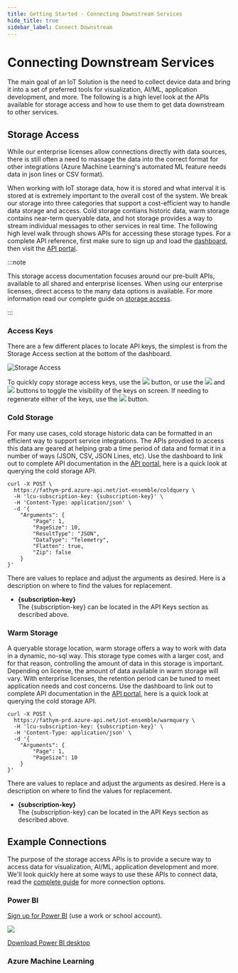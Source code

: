 ```yaml
---
title: Getting Started - Connecting Downstream Services
hide_title: true
sidebar_label: Connect Downstream
---
```


# Connecting Downstream Services

The main goal of an IoT Solution is the need to collect device data and bring it into a set of preferred tools for visualization, AI/ML, application development, and more.  The following is a high level look at the APIs available for storage access and how to use them to get data downstream to other services.

## Storage Access

While our enterprise licenses allow connections directly with data sources, there is still often a need to massage the data into the correct format for other integrations (Azure Machine Learning's automated ML feature needs data in json lines or CSV format).  

When working with IoT storage data, how it is stored and what interval it is stored at is extremely important to the overall cost of the system.  We break our storage into three categories that support a cost-efficient way to handle data storage and access.  Cold storage contians historic data, warm storage contains near-term queryable data, and hot storage provides a way to stream individual messages to other services in real time.  The following high level walk through shows APIs for accessing these storage types.  For a complete API reference, first make sure to sign up and load the [dashboard](https://www.iot-ensemble.com/dashboard), then visit the [API portal](https://fathym-prd.portal.azure-api.net/docs/services/).

:::note

This storage access documentation focuses around our pre-built APIs, available to all shared and enterprise licenses.  When using our enterprise licenses, direct access to the many data options is available.  For more information read our complete guide on [storage access](../developers/storage-access/overview).

:::

### Access Keys

There are a few different places to locate API keys, the simplest is from the Storage Access section at the bottom of the dashboard.

![Storage Access](/img/screenshots/dashboard-storage-access.png)

To quickly copy storage access keys, use the <img src="/img/screenshots/icon-copy.png" class="text-image" /> button, or use the <img src="/img/screenshots/icon-view.png" class="text-image" /> and <img src="/img/screenshots/icon-hide.png" class="text-image" /> buttons to toggle the visibility of the keys on screen.  If needing to regenerate either of the keys, use the <img src="/img/screenshots/icon-refresh.png" class="text-image" /> button.

### Cold Storage

For many use cases, cold storage historic data can be formatted in an efficient way to support service integrations.  The APIs provdied to access this data are geared at helping grab a time period of data and format it in a number of ways (JSON, CSV, JSON Lines, etc).  Use the dashboard to link out to complete API documentation in the [API portal](https://fathym-prd.portal.azure-api.net/docs/services/), here is a quick look at querying the cold storage API.

```cli
curl -X POST \
  https://fathym-prd.azure-api.net/iot-ensemble/coldquery \
  -H 'lcu-subscription-key: {subscription-key}' \
  -H 'Content-Type: application/json' \
  -d '{
    "Arguments": {
        "Page": 1,
        "PageSize": 10,
        "ResultType": "JSON",
        "DataType": "Telemetry",
        "Flatten": true,
        "Zip": false
    }
}'
```

There are values to replace and adjust the arguments as desired.  Here is a description on where to find the values for replacement.

- **{subscription-key}**<br />
The {subscription-key} can be located in the API Keys section as described above.

### Warm Storage

A queryable storage location, warm storage offers a way to work with data in a dynamic, no-sql way.  This storage type comes with a larger cost, and for that reason, controlling the amount of data in this storage is important.  Depending on license, the amount of data available in warm storage will vary.  With enterprise licenses, the retention period can be tuned to meet application needs and cost concerns.  Use the dashboard to link out to complete API documentation in the [API portal](https://fathym-prd.portal.azure-api.net/docs/services/), here is a quick look at querying the cold storage API.

```cli
curl -X POST \
  https://fathym-prd.azure-api.net/iot-ensemble/warmquery \
  -H 'lcu-subscription-key: {subscription-key}' \
  -H 'Content-Type: application/json' \
  -d '{
    "Arguments": {
        "Page": 1,
        "PageSize": 10
    }
}'
```

There are values to replace and adjust the arguments as desired.  Here is a description on where to find the values for replacement.

- **{subscription-key}**<br />
The {subscription-key} can be located in the API Keys section as described above.

<!-- 
### Hot Storage

#### Webhooks -->

## Example Connections

The purpose of the storage access APIs is to provide a secure way to access data for visualization, AI/ML, application development and more.  We'll look quickly here at some ways to use these APIs to connect data, read the [complete guide](../developers/storage-access/overview) for more connection options.

### Power BI

[Sign up for Power BI](https://powerbi.microsoft.com/en-us/) (use a work or school account).

<img src="/img/screenshots/power-bi-new-report.png" class="text-image" />

[Download Power BI desktop](https://aka.ms/pbidesktopstore?cid=QuickCreate)

### Azure Machine Learning

<!-- ### AWS ____ -->

<!-- ### GoodData -->

<!-- ### Grafana -->

<!-- ### Azure Logic Apps -->

<!-- ### Azure Jupiter Notebooks -->
